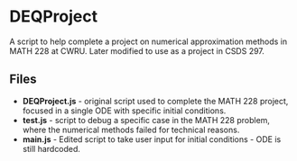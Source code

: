 # DEQProject
A script to help complete a project on numerical approximation methods in MATH 228 at CWRU.
Later modified to use as a project in CSDS 297.

## Files
* **DEQProject.js** - original script used to complete the MATH 228 project, focused in a single ODE with specific initial conditions.
* **test.js** - script to debug a specific case in the MATH 228 problem, where the numerical methods failed for technical reasons.
* **main.js** - Edited script to take user input for initial conditions - ODE is still hardcoded.
